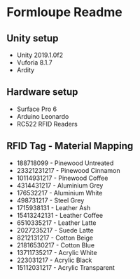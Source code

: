 # Formloupe Readme

## Unity setup

- Unity 2019.1.0f2
- Vuforia 8.1.7
- Ardity

## Hardware setup

- Surface Pro 6
- Arduino Leonardo
- RC522 RFID Readers

## RFID Tag - Material Mapping

- 188718099 - Pinewood Untreated
- 23321231217 - Pinewood Cinnamon
- 10114931217 - Pinewood Coffee
- 4314431217 - Aluminium Grey
- 176532217 - Aluminium White
- 498731217 - Steel Grey
- 1715938131 - Leather Ash
- 15413242131 - Leather Coffee
- 6510335217 - Leather Latte
- 2027235217 - Suede Latte
- 8212131217 - Cotton Beige
- 21816530217 - Cotton Blue
- 13711735217 - Acrylic White
- 223031217 - Acrylic Black
- 15112031217 - Acrylic Transparent